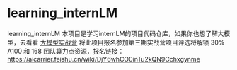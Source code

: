 # learning_internLM
learning_internLM
本项目是学习internLM的项目代码仓库，如果你也想了解大模型，去看看 [大模型实战营](https://github.com/InternLM/Tutorial)
将此项目报名参加第三期实战营项目评选将解锁 30% A100 和 168 团队算力点资源，报名链接：https://aicarrier.feishu.cn/wiki/DjY6whCO0inTu2kQN9Cchxgynme
